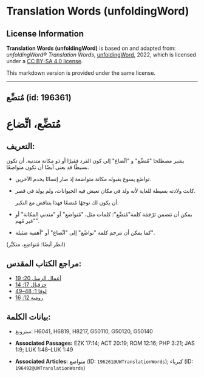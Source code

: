 # Translation Words (unfoldingWord)

## License Information

**Translation Words (unfoldingWord)** is based on and adapted from: _unfoldingWord® Translation Words_, [unfoldingWord](https://unfoldingword.org/utw), 2022, which is licensed under a [CC BY-SA 4.0 license](https://creativecommons.org/licenses/by-sa/4.0/legalcode.en).

This markdown version is provided under the same license.



--------------------------------

## مُتضِّع (id: 196361)

مُتضِّع، اتِّضاع
================

التعريف:
--------

يشير مصطلحا "مُتضِّع" و "اتِّضاع" إلى كون الفرد فقيرًا أو ذو مكانة متدنية. أن تكون بسيطًا قد يعني أيضًا أن تكون متواضعًا.

* تواضَع يسوع بقبوله مكانة متواضعة إذ صار إنسانًا يخدم الآخرين.
* كانت ولادته بسيطة للغاية لأنه ولد في مكان تعيش فيه الحيوانات، ولم يولد في قصر.

    أن يكون لك توجهًا مُتضعًا فهذا يتناقض مع التكبر.

* يمكن أن تتضمن تَرْجَمَة كلمة"مُتضِّع": كلمات مثل، "مُتواضع" أو "متدني المكانة" أو "غير مُهم".
* كما يمكن أن تترجم كلمة "تواضُع" إلى "اتِّضاع" أو "أهمية ضئيلة".

(انظر أيضًا: مُتواضِع، متكبِّر)

مراجع الكتاب المقدس:
--------------------

* [أعمال الرسل 20: 19](https://ref.ly/Acts20:19)
* [حزقيال 17: 14](https://ref.ly/Ezek17:14)
* [لوقا 1: 48–49](https://ref.ly/Luke1:48-Luke1:49)
* [رومية 12: 16](https://ref.ly/Rom12:16)

بيانات الكلمة:
--------------

* سترونغ: H6041, H6819, H8217, G50110, G50120, G50140

* **Associated Passages:** EZK 17:14; ACT 20:19; ROM 12:16; PHP 3:21; JAS 1:9; LUK 1:48–LUK 1:49
* **Associated Articles:** متواضع (ID: `196261@UWTranslationWords`); كبرياء (ID: `196492@UWTranslationWords`)

